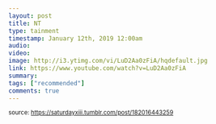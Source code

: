 ```yaml
---
layout: post
title: NT
type: tainment
timestamp: January 12th, 2019 12:00am
audio: 
video: 
image: http://i3.ytimg.com/vi/LuD2Aa0zFiA/hqdefault.jpg
link: https://www.youtube.com/watch?v=LuD2Aa0zFiA
summary: 
tags: ["recommended"]
comments: true
---
```

  
<small>source: https://saturdayxiii.tumblr.com/post/182016443259</small>